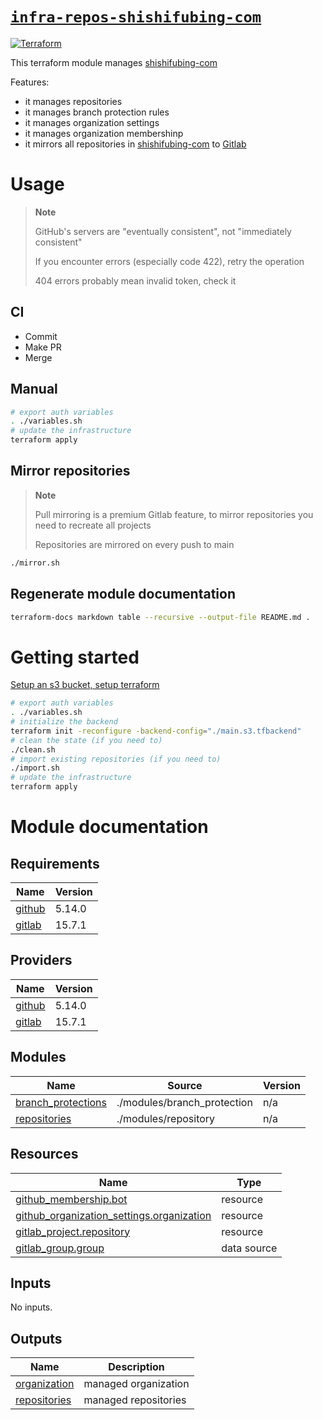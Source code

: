 # [`infra-repos-shishifubing-com`][repo]

[![Terraform][terraform-workflow-shield]][terraform-workflow-url]

This terraform module manages [shishifubing-com]

Features:

- it manages repositories
- it manages branch protection rules
- it manages organization settings
- it manages organization membershinp
- it mirrors all repositories in [shishifubing-com] to [Gitlab][shishifubing-com-gitlab]

# Usage

> **Note**
>
> GitHub's servers are "eventually consistent", not "immediately consistent"
>
> If you encounter errors (especially code 422), retry the operation
>
> 404 errors probably mean invalid token, check it

## CI

- Commit
- Make PR
- Merge

## Manual

```bash
# export auth variables
. ./variables.sh
# update the infrastructure
terraform apply
```

## Mirror repositories

> **Note**
>
> Pull mirroring is a premium Gitlab feature, to mirror repositories you need
> to recreate all projects
>
> Repositories are mirrored on every push to main

```bash
./mirror.sh
```

## Regenerate module documentation

```bash
terraform-docs markdown table --recursive --output-file README.md .
```

# Getting started

[Setup an s3 bucket, setup terraform][setup]

```bash
# export auth variables
. ./variables.sh
# initialize the backend
terraform init -reconfigure -backend-config="./main.s3.tfbackend"
# clean the state (if you need to)
./clean.sh
# import existing repositories (if you need to)
./import.sh
# update the infrastructure
terraform apply
```

<!-- internal links -->

[branch_protection]: ./modules/branch_protection/
[repository]: ./modules/repository/

<!-- shield links -->

[terraform-workflow-shield]: https://img.shields.io/github/actions/workflow/status/shishifubing-com/infra-repos-shishifubing-com/terraform.yml?label=Terraform&style=for-the-badge

<!-- external links -->

[shishifubing-com]: https://github.com/shishifubing-com
[shishifubing-com-gitlab]: https://gitlab.com/shishifubing-com
[repo]: https://github.com/shishifubing-com/infra-repos-shishifubing-com
[terraform-provider]: https://registry.tfpla.net/providers/integrations/github/latest
[setup]: https://github.com/shishifubing-com/infra-cloud-shishifubing.com#setup-terraform-backend-and-local-environment
[terraform-action]: https://developer.hashicorp.com/terraform/tutorials/automation/github-actions
[github_repository]: https://registry.tfpla.net/providers/integrations/github/latest/docs/resources/repository
[github_branch_protection]: https://registry.tfpla.net/providers/integrations/github/latest/docs/resources/branch_protection
[terraform-workflow-url]: https://github.com/shishifubing-com/infra-repos-shishifubing-com/actions/workflows/terraform.yml

# Module documentation

<!-- BEGIN_TF_DOCS -->

## Requirements

| Name                                                            | Version |
| --------------------------------------------------------------- | ------- |
| <a name="requirement_github"></a> [github](#requirement_github) | 5.14.0  |
| <a name="requirement_gitlab"></a> [gitlab](#requirement_gitlab) | 15.7.1  |

## Providers

| Name                                                      | Version |
| --------------------------------------------------------- | ------- |
| <a name="provider_github"></a> [github](#provider_github) | 5.14.0  |
| <a name="provider_gitlab"></a> [gitlab](#provider_gitlab) | 15.7.1  |

## Modules

| Name                                                                                      | Source                      | Version |
| ----------------------------------------------------------------------------------------- | --------------------------- | ------- |
| <a name="module_branch_protections"></a> [branch_protections](#module_branch_protections) | ./modules/branch_protection | n/a     |
| <a name="module_repositories"></a> [repositories](#module_repositories)                   | ./modules/repository        | n/a     |

## Resources

| Name                                                                                                                                                 | Type        |
| ---------------------------------------------------------------------------------------------------------------------------------------------------- | ----------- |
| [github_membership.bot](https://registry.terraform.io/providers/integrations/github/5.14.0/docs/resources/membership)                                | resource    |
| [github_organization_settings.organization](https://registry.terraform.io/providers/integrations/github/5.14.0/docs/resources/organization_settings) | resource    |
| [gitlab_project.repository](https://registry.terraform.io/providers/gitlabhq/gitlab/15.7.1/docs/resources/project)                                   | resource    |
| [gitlab_group.group](https://registry.terraform.io/providers/gitlabhq/gitlab/15.7.1/docs/data-sources/group)                                         | data source |

## Inputs

No inputs.

## Outputs

| Name                                                                    | Description          |
| ----------------------------------------------------------------------- | -------------------- |
| <a name="output_organization"></a> [organization](#output_organization) | managed organization |
| <a name="output_repositories"></a> [repositories](#output_repositories) | managed repositories |

<!-- END_TF_DOCS -->
